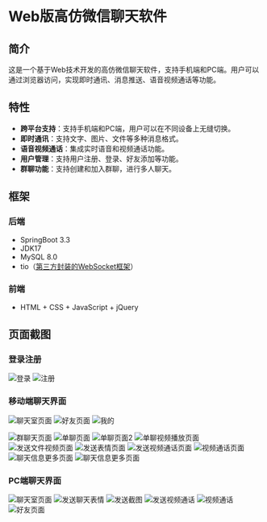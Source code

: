 # Web版高仿微信聊天软件

## 简介

这是一个基于Web技术开发的高仿微信聊天软件，支持手机端和PC端。用户可以通过浏览器访问，实现即时通讯、消息推送、语音视频通话等功能。

## 特性

- **跨平台支持**：支持手机端和PC端，用户可以在不同设备上无缝切换。
- **即时通讯**：支持文字、图片、文件等多种消息格式。
- **语音视频通话**：集成实时语音和视频通话功能。
- **用户管理**：支持用户注册、登录、好友添加等功能。
- **群聊功能**：支持创建和加入群聊，进行多人聊天。

## 框架

### 后端

- SpringBoot 3.3
- JDK17
- MySQL 8.0
- tio（[第三方封装的WebSocket框架](https://gitee.com/tywo45/t-io)）

### 前端

- HTML + CSS + JavaScript + jQuery

## 页面截图

### 登录注册
![登录](screenshot/login.png)
![注册](screenshot/register.png)

### 移动端聊天界面

![聊天室页面](screenshot/chatroom.png)
![好友页面](screenshot/friends.png)
![我的](screenshot/my.png)

![群聊天页面](screenshot/msg-group.png)
![单聊页面](screenshot/msg-s.png)
![单聊页面2](screenshot/msg-s2.png)
![单聊视频播放页面](screenshot/msg-video-play.png)
![发送文件视频页面](screenshot/msg-send-file.png)
![发送表情页面](screenshot/msg-send-emoji.png)
![发送视频通话页面](screenshot/msg-send-video.png)
![视频通话页面](screenshot/msg-video-call.png)
![聊天信息更多页面](screenshot/msg-more.png)
![聊天信息更多页面](screenshot/msg-group-more.png)

### PC端聊天界面
![聊天室页面](screenshot/pc-chatroom.png)
![发送聊天表情](screenshot/pc-msg-send-emoji.png)
![发送截图](screenshot/pc-msg-send-screenshot.png)
![发送视频通话](screenshot/pc-msg-send-video-call.png)
![视频通话](screenshot/pc-msg-video-call.png)
![好友页面](screenshot/pc-friends.png)